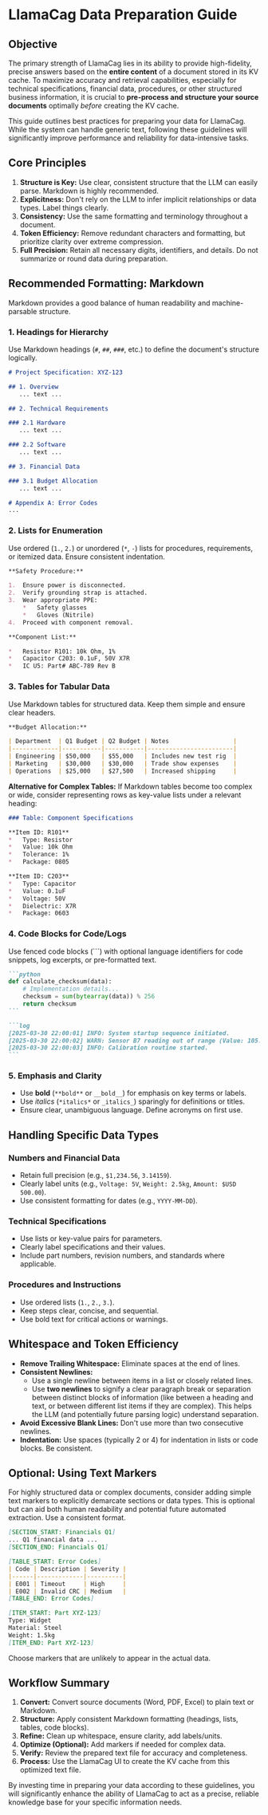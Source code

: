 # LlamaCag Data Preparation Guide

## Objective

The primary strength of LlamaCag lies in its ability to provide high-fidelity, precise answers based on the **entire content** of a document stored in its KV cache. To maximize accuracy and retrieval capabilities, especially for technical specifications, financial data, procedures, or other structured business information, it is crucial to **pre-process and structure your source documents** optimally *before* creating the KV cache.

This guide outlines best practices for preparing your data for LlamaCag. While the system can handle generic text, following these guidelines will significantly improve performance and reliability for data-intensive tasks.

## Core Principles

1.  **Structure is Key:** Use clear, consistent structure that the LLM can easily parse. Markdown is highly recommended.
2.  **Explicitness:** Don't rely on the LLM to infer implicit relationships or data types. Label things clearly.
3.  **Consistency:** Use the same formatting and terminology throughout a document.
4.  **Token Efficiency:** Remove redundant characters and formatting, but prioritize clarity over extreme compression.
5.  **Full Precision:** Retain all necessary digits, identifiers, and details. Do not summarize or round data during preparation.

## Recommended Formatting: Markdown

Markdown provides a good balance of human readability and machine-parsable structure.

### 1. Headings for Hierarchy

Use Markdown headings (`#`, `##`, `###`, etc.) to define the document's structure logically.

```markdown
# Project Specification: XYZ-123

## 1. Overview
   ... text ...

## 2. Technical Requirements

### 2.1 Hardware
   ... text ...

### 2.2 Software
   ... text ...

## 3. Financial Data

### 3.1 Budget Allocation
   ... text ...

# Appendix A: Error Codes
...
```

### 2. Lists for Enumeration

Use ordered (`1.`, `2.`) or unordered (`*`, `-`) lists for procedures, requirements, or itemized data. Ensure consistent indentation.

```markdown
**Safety Procedure:**

1.  Ensure power is disconnected.
2.  Verify grounding strap is attached.
3.  Wear appropriate PPE:
    *   Safety glasses
    *   Gloves (Nitrile)
4.  Proceed with component removal.

**Component List:**

*   Resistor R101: 10k Ohm, 1%
*   Capacitor C203: 0.1uF, 50V X7R
*   IC U5: Part# ABC-789 Rev B
```

### 3. Tables for Tabular Data

Use Markdown tables for structured data. Keep them simple and ensure clear headers.

```markdown
**Budget Allocation:**

| Department  | Q1 Budget | Q2 Budget | Notes                  |
|-------------|-----------|-----------|------------------------|
| Engineering | $50,000   | $55,000   | Includes new test rig  |
| Marketing   | $30,000   | $30,000   | Trade show expenses    |
| Operations  | $25,000   | $27,500   | Increased shipping     |
```

**Alternative for Complex Tables:** If Markdown tables become too complex or wide, consider representing rows as key-value lists under a relevant heading:

```markdown
### Table: Component Specifications

**Item ID: R101**
*   Type: Resistor
*   Value: 10k Ohm
*   Tolerance: 1%
*   Package: 0805

**Item ID: C203**
*   Type: Capacitor
*   Value: 0.1uF
*   Voltage: 50V
*   Dielectric: X7R
*   Package: 0603
```

### 4. Code Blocks for Code/Logs

Use fenced code blocks (```) with optional language identifiers for code snippets, log excerpts, or pre-formatted text.

````markdown
```python
def calculate_checksum(data):
    # Implementation details...
    checksum = sum(bytearray(data)) % 256
    return checksum
```

```log
[2025-03-30 22:00:01] INFO: System startup sequence initiated.
[2025-03-30 22:00:02] WARN: Sensor B7 reading out of range (Value: 105.3).
[2025-03-30 22:00:03] INFO: Calibration routine started.
```
````

### 5. Emphasis and Clarity

*   Use **bold** (`**bold**` or `__bold__`) for emphasis on key terms or labels.
*   Use *italics* (`*italics*` or `_italics_`) sparingly for definitions or titles.
*   Ensure clear, unambiguous language. Define acronyms on first use.

## Handling Specific Data Types

### Numbers and Financial Data
*   Retain full precision (e.g., `$1,234.56`, `3.14159`).
*   Clearly label units (e.g., `Voltage: 5V`, `Weight: 2.5kg`, `Amount: $USD 500.00`).
*   Use consistent formatting for dates (e.g., `YYYY-MM-DD`).

### Technical Specifications
*   Use lists or key-value pairs for parameters.
*   Clearly label specifications and their values.
*   Include part numbers, revision numbers, and standards where applicable.

### Procedures and Instructions
*   Use ordered lists (`1.`, `2.`, `3.`).
*   Keep steps clear, concise, and sequential.
*   Use bold text for critical actions or warnings.

## Whitespace and Token Efficiency

*   **Remove Trailing Whitespace:** Eliminate spaces at the end of lines.
*   **Consistent Newlines:**
    *   Use a single newline between items in a list or closely related lines.
    *   Use **two newlines** to signify a clear paragraph break or separation between distinct blocks of information (like between a heading and text, or between different list items if they are complex). This helps the LLM (and potentially future parsing logic) understand separation.
*   **Avoid Excessive Blank Lines:** Don't use more than two consecutive newlines.
*   **Indentation:** Use spaces (typically 2 or 4) for indentation in lists or code blocks. Be consistent.

## Optional: Using Text Markers

For highly structured data or complex documents, consider adding simple text markers to explicitly demarcate sections or data types. This is optional but can aid both human readability and potential future automated extraction. Use a consistent format.

```markdown
[SECTION_START: Financials Q1]
... Q1 financial data ...
[SECTION_END: Financials Q1]

[TABLE_START: Error Codes]
| Code | Description | Severity |
|------|-------------|----------|
| E001 | Timeout     | High     |
| E002 | Invalid CRC | Medium   |
[TABLE_END: Error Codes]

[ITEM_START: Part XYZ-123]
Type: Widget
Material: Steel
Weight: 1.5kg
[ITEM_END: Part XYZ-123]
```

Choose markers that are unlikely to appear in the actual data.

## Workflow Summary

1.  **Convert:** Convert source documents (Word, PDF, Excel) to plain text or Markdown.
2.  **Structure:** Apply consistent Markdown formatting (headings, lists, tables, code blocks).
3.  **Refine:** Clean up whitespace, ensure clarity, add labels/units.
4.  **Optimize (Optional):** Add markers if needed for complex data.
5.  **Verify:** Review the prepared text file for accuracy and completeness.
6.  **Process:** Use the LlamaCag UI to create the KV cache from this optimized text file.

By investing time in preparing your data according to these guidelines, you will significantly enhance the ability of LlamaCag to act as a precise, reliable knowledge base for your specific information needs.
